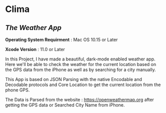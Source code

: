 # Clima
## *The Weather App*

**Operating System Requirment**   : Mac OS 10.15 or Later

**Xcode Version**                 : 11.0 or Later

In this Project, I have made a beautiful, dark-mode enabled weather app.
Here we'll be able to check the weather for the current location based on the GPS data from the iPhone as well as by searching for a city manually.

This App is based on JSON Parsing with the native Encodable and Decodable protocols and Core Location to get the current location from the phone GPS.

The Data is Parsed from the website : https://openweathermap.org after getting the GPS data or Searched City Name from iPhone.
